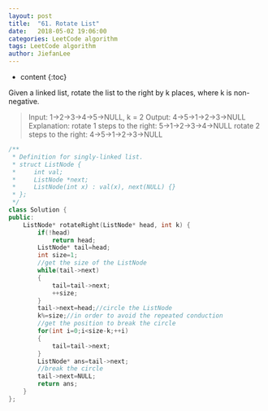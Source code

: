 ```yaml
---
layout: post
title:  "61. Rotate List"
date:   2018-05-02 19:06:00
categories: LeetCode algorithm
tags: LeetCode algorithm
author: JiefanLee
---
```

* content
{:toc}

Given a linked list, rotate the list to the right by k places, where k is non-negative.















>Input: 1->2->3->4->5->NULL, k = 2
>Output: 4->5->1->2->3->NULL
>Explanation:
>rotate 1 steps to the right: 5->1->2->3->4->NULL
>rotate 2 steps to the right: 4->5->1->2->3->NULL

```cpp
/**
 * Definition for singly-linked list.
 * struct ListNode {
 *     int val;
 *     ListNode *next;
 *     ListNode(int x) : val(x), next(NULL) {}
 * };
 */
class Solution {
public:
    ListNode* rotateRight(ListNode* head, int k) {
        if(!head)
            return head;
        ListNode* tail=head;
        int size=1;
        //get the size of the ListNode
        while(tail->next)
        {
            tail=tail->next;
            ++size;
        }
        tail->next=head;//circle the ListNode
        k%=size;//in order to avoid the repeated conduction
        //get the position to break the circle
        for(int i=0;i<size-k;++i)
        {
            tail=tail->next;
        }
        ListNode* ans=tail->next;
        //break the circle
        tail->next=NULL;
        return ans;
    }
};
```

